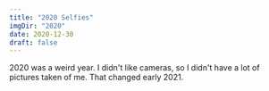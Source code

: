 ```yaml
---
title: "2020 Selfies"
imgDir: "2020"
date: 2020-12-30
draft: false
---
```


2020 was a weird year. I didn't like cameras, so I didn't have a lot of pictures taken of me. That changed early 2021.
